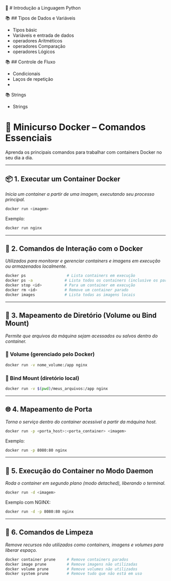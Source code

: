🐍 # Introdução a Linguagem  Python

📚 ## Tipos de Dados e Variáveis

  *  Tipos básic
  *  Variáveis e entrada de dados
  *  operadores Aritméticos
  *  operadores Comparação
  *  operadores Lógicos

📚 ## Controle de Fluxo

  *  Condicionais
  *  Laços de repetição
  *  
📚 Strings
  *  Strings


# 🐳 Minicurso Docker – Comandos Essenciais

Aprenda os principais comandos para trabalhar com containers Docker no seu dia a dia.

---

## 📦 1. Executar um Container Docker

*Inicia um container a partir de uma imagem, executando seu processo principal.*

```bash
docker run <imagem>
```

Exemplo:

```bash
docker run nginx
```

---

## 🔧 2. Comandos de Interação com o Docker

*Utilizados para monitorar e gerenciar containers e imagens em execução ou armazenados localmente.*

```bash
docker ps                  # Lista containers em execução
docker ps -a              # Lista todos os containers (inclusive os parados)
docker stop <id>          # Para um container em execução
docker rm <id>            # Remove um container parado
docker images             # Lista todas as imagens locais
```

---

## 📁 3. Mapeamento de Diretório (Volume ou Bind Mount)

*Permite que arquivos da máquina sejam acessados ou salvos dentro do container.*

### 🔹 Volume (gerenciado pelo Docker)

```bash
docker run -v nome_volume:/app nginx
```

### 🔸 Bind Mount (diretório local)

```bash
docker run -v $(pwd)/meus_arquivos:/app nginx
```

---

## 🌐 4. Mapeamento de Porta

*Torna o serviço dentro do container acessível a partir da máquina host.*

```bash
docker run -p <porta_host>:<porta_container> <imagem>
```

Exemplo:

```bash
docker run -p 8080:80 nginx
```

---

## 🧩 5. Execução do Container no Modo Daemon

*Roda o container em segundo plano (modo detached), liberando o terminal.*

```bash
docker run -d <imagem>
```

Exemplo com NGINX:

```bash
docker run -d -p 8080:80 nginx
```

---

## 🧹 6. Comandos de Limpeza

*Remove recursos não utilizados como containers, imagens e volumes para liberar espaço.*

```bash
docker container prune     # Remove containers parados
docker image prune         # Remove imagens não utilizadas
docker volume prune        # Remove volumes não utilizados
docker system prune        # Remove tudo que não está em uso
```
